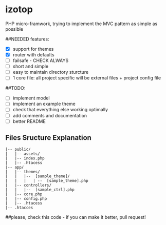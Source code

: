 # izotop
PHP micro-framwork, trying to implement the MVC pattern as simple as possible

##NEEDED features:
* [x] support for themes
* [x] router with defaults
* [ ] failsafe - CHECK ALWAYS
* [ ] short and simple
* [ ] easy to maintain directory sturcture
* [ ] 1 core file: all project specific will be external files + project config file

##TODO:
* [ ] implement model
* [ ] implement an example theme
* [ ] check that everything else working optimally
* [ ] add comments and documentation
* [ ] better README

## Files Sructure Explanation
```
|-- public/
|   |-- assets/ 
|   |-- index.php
|   |-- .htacess
|-- app/
|   |-- themes/
|   |   |--  [sample_theme]/ 
|   |   |   | --  [sample_theme].php
|   |-- controllers/
|   |   |--  [sample_ctrl].php
|   |-- core.php
|   |-- config.php
|   |-- .htacess
|-- .htacces
```
##please, check this code - if you can make it better, pull request!
